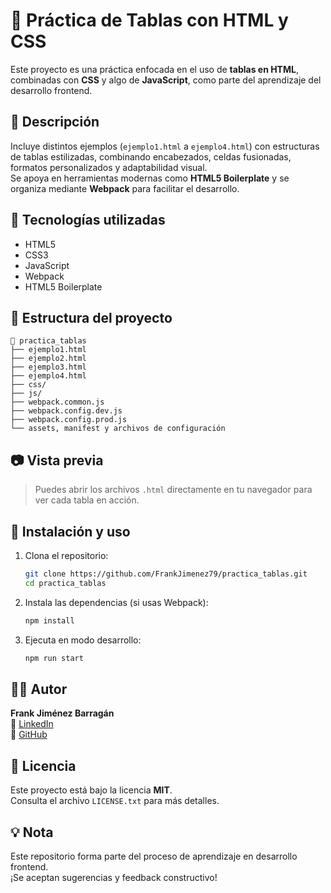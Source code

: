 
# 🧾 Práctica de Tablas con HTML y CSS

Este proyecto es una práctica enfocada en el uso de **tablas en HTML**, combinadas con **CSS** y algo de **JavaScript**, como parte del aprendizaje del desarrollo frontend.

## 📌 Descripción

Incluye distintos ejemplos (`ejemplo1.html` a `ejemplo4.html`) con estructuras de tablas estilizadas, combinando encabezados, celdas fusionadas, formatos personalizados y adaptabilidad visual.  
Se apoya en herramientas modernas como **HTML5 Boilerplate** y se organiza mediante **Webpack** para facilitar el desarrollo.

## 🚀 Tecnologías utilizadas

- HTML5  
- CSS3  
- JavaScript  
- Webpack  
- HTML5 Boilerplate

## 📂 Estructura del proyecto

```
📁 practica_tablas  
├── ejemplo1.html  
├── ejemplo2.html  
├── ejemplo3.html  
├── ejemplo4.html  
├── css/  
├── js/  
├── webpack.common.js  
├── webpack.config.dev.js  
├── webpack.config.prod.js  
└── assets, manifest y archivos de configuración
```

## 📷 Vista previa

> Puedes abrir los archivos `.html` directamente en tu navegador para ver cada tabla en acción.



## 🔧 Instalación y uso

1. Clona el repositorio:
   ```bash
   git clone https://github.com/FrankJimenez79/practica_tablas.git
   cd practica_tablas
   ```

2. Instala las dependencias (si usas Webpack):
   ```bash
   npm install
   ```

3. Ejecuta en modo desarrollo:
   ```bash
   npm run start
   ```

## 🧑‍💻 Autor

**Frank Jiménez Barragán**  
🔗 [LinkedIn](https://linkedin.com/in/frank-jimenez-barragan-584782352)  
📂 [GitHub](https://github.com/FrankJimenez79)

## 📝 Licencia

Este proyecto está bajo la licencia **MIT**.  
Consulta el archivo `LICENSE.txt` para más detalles.

## 💡 Nota

Este repositorio forma parte del proceso de aprendizaje en desarrollo frontend.  
¡Se aceptan sugerencias y feedback constructivo!
